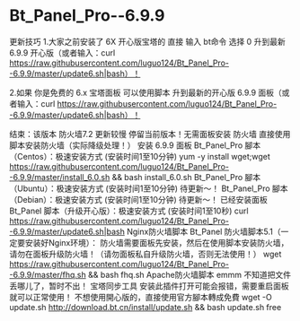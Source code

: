 # Bt_Panel_Pro--6.9.9



更新技巧
1.大家之前安装了 6X 开心版宝塔的 直接 输入 bt命令 选择 0 升到最新 6.9.9 开心版（或者输入：curl https://raw.githubusercontent.com/luguo124/Bt_Panel_Pro--6.9.9/master/update6.sh|bash）！

2.如果 你是免费的 6.x 宝塔面板 可以使用脚本 升到最新的开心版 6.9.9 面板（或者输入：curl https://raw.githubusercontent.com/luguo124/Bt_Panel_Pro--6.9.9/master/update6.sh|bash）！

结束：该版本 防火墙7.2 更新较慢 停留当前版本！无需面板安装 防火墙 直接使用脚本安装防火墙（实际降级处理！）
安装 6.9.9 面板
Bt_Panel_Pro 腳本（Centos）：极速安装方式 (安装时间1至10分钟)
yum -y install wget;wget https://raw.githubusercontent.com/luguo124/Bt_Panel_Pro--6.9.9/master/install_6.0.sh && bash install_6.0.sh
Bt_Panel_Pro 腳本（Ubuntu）：极速安装方式 (安装时间1至10分钟)
待更新～！
Bt_Panel_Pro 腳本（Debian）：极速安装方式 (安装时间1至10分钟)
待更新～！
已经安装面板
Bt_Panel 脚本（升级开心版）：极速安装方式 (安装时间1至10秒)
curl https://raw.githubusercontent.com/luguo124/Bt_Panel_Pro--6.9.9/master/update6.sh|bash
Nginx防火墙脚本
Bt_Panel 防火墙脚本5.1（一定要安装好Nginx环境）：
防火墙需要面板先安装，然后在使用脚本安装防火墙，请勿在面板升级防火墙！（请勿面板私自升级防火墙，否则无法使用！）
wget https://raw.githubusercontent.com/luguo124/Bt_Panel_Pro--6.9.9/master/fhq.sh && bash fhq.sh
Apache防火墙脚本
emmm 不知道把文件丢哪儿了，暂时不出！
宝塔同步工具
安装此插件打开可能会报错，需要重启面板就可以正常使用！
不想使用開心版的，直接使用官方腳本轉成免費
wget -O update.sh http://download.bt.cn/install/update.sh && bash update.sh free
